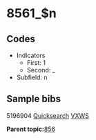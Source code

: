 # 8561\_$n

## Codes

-   Indicators
    -   First: 1
    -   Second: \_
-   Subfield: n

## Sample bibs

5196904 [Quicksearch](https://search.library.yale.edu/catalog/5196904) [VXWS](http://prodorbis.library.yale.edu:7014/vxws/GetHoldingsService?bibId=5196904)

**Parent topic:**[856](../../tags/856/856.md)

